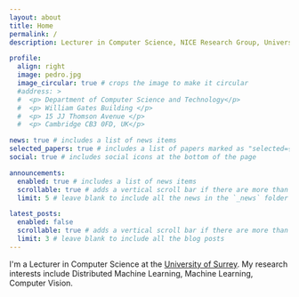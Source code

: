 ```yaml
---
layout: about
title: Home 
permalink: /
description: Lecturer in Computer Science, NICE Research Group, University of Surrey.

profile:
  align: right
  image: pedro.jpg
  image_circular: true # crops the image to make it circular
  #address: >
  #  <p> Department of Computer Science and Technology</p>
  #  <p> William Gates Building </p>
  #  <p> 15 JJ Thomson Avenue </p>
  #  <p> Cambridge CB3 0FD, UK</p>

news: true # includes a list of news items
selected_papers: true # includes a list of papers marked as "selected={true}"
social: true # includes social icons at the bottom of the page

announcements:
  enabled: true # includes a list of news items
  scrollable: true # adds a vertical scroll bar if there are more than 3 news items
  limit: 5 # leave blank to include all the news in the `_news` folder

latest_posts:
  enabled: false
  scrollable: true # adds a vertical scroll bar if there are more than 3 new posts items
  limit: 3 # leave blank to include all the blog posts
---
```


I'm a Lecturer in Computer Science at the [University of Surrey](https://surrey.ac.uk/). My research interests include Distributed Machine Learning, Machine Learning, Computer Vision. 
